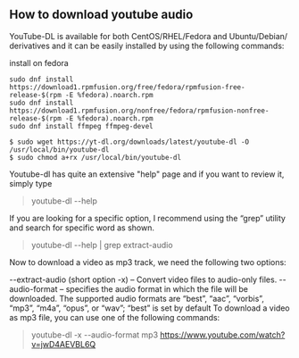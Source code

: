 ## How to download youtube audio

YouTube-DL is available for both CentOS/RHEL/Fedora and Ubuntu/Debian/ derivatives and it can be easily installed by using the following commands:

install on fedora

```
sudo dnf install https://download1.rpmfusion.org/free/fedora/rpmfusion-free-release-$(rpm -E %fedora).noarch.rpm
sudo dnf install https://download1.rpmfusion.org/nonfree/fedora/rpmfusion-nonfree-release-$(rpm -E %fedora).noarch.rpm
sudo dnf install ffmpeg ffmpeg-devel
```


```
$ sudo wget https://yt-dl.org/downloads/latest/youtube-dl -O /usr/local/bin/youtube-dl
$ sudo chmod a+rx /usr/local/bin/youtube-dl
```

Youtube-dl has quite an extensive "help" page and if you want to review it, simply type

> youtube-dl --help

If you are looking for a specific option, I recommend using the “grep” utility and search for specific word as shown.

> youtube-dl --help | grep extract-audio

Now to download a video as mp3 track, we need the following two options:

--extract-audio (short option -x) – Convert video files to audio-only files.
--audio-format  – specifies the audio format in which the file will be downloaded. The supported audio formats are “best”, “aac”, “vorbis”, “mp3”, “m4a”, “opus”, or “wav”; “best” is set by default
To download a video as mp3 file, you can use one of the following commands:

> youtube-dl -x --audio-format mp3 https://www.youtube.com/watch?v=jwD4AEVBL6Q
